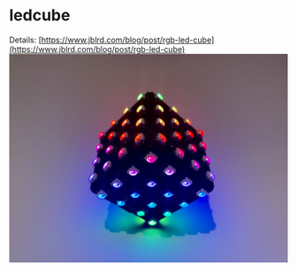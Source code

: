 # ledcube
Details: [https://www.jblrd.com/blog/post/rgb-led-cube](https://www.jblrd.com/blog/post/rgb-led-cube)
![](https://raw.githubusercontent.com/jyjblrd/ledcube/main/img.jpeg)
